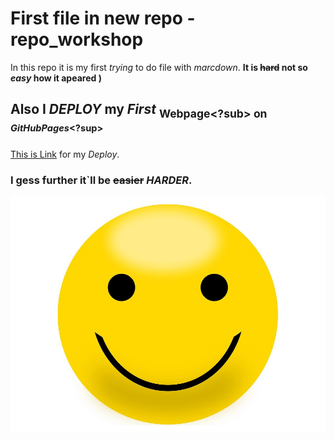 # First file in new repo - repo_workshop
 In this repo it is my first _trying_ to do file with *marcdown*.
 **It is ~~hard~~ not so _easy_  how it apeared )**
## Also I ***DEPLOY*** my _First_ <sub>Webpage<?sub> on <sup>*GitHubPages*<?sup>
[This is Link](https://iamserje.github.io/repo_workshop/) for my _Deploy_.
### I gess further it\`ll be ~~easier~~ *HARDER*.
![Smile](./images/smiley-960_720.jpg "This is smiley")
